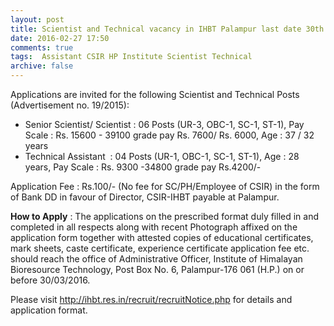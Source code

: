 ```yaml
---
layout: post
title: Scientist and Technical vacancy in IHBT Palampur last date 30th March-2016   
date: 2016-02-27 17:50
comments: true
tags:  Assistant CSIR HP Institute Scientist Technical 
archive: false
---
```

Applications are invited for the following Scientist and Technical Posts (Advertisement no. 19/2015):

- Senior Scientist/ Scientist : 06 Posts (UR-3, OBC-1, SC-1, ST-1), Pay Scale : Rs. 15600 - 39100 grade pay Rs. 7600/ Rs. 6000, Age : 37 / 32 years 
- Technical Assistant  : 04 Posts (UR-1, OBC-1, SC-1, ST-1), Age : 28 years, Pay Scale : Rs. 9300 -34800 grade pay Rs.4200/- 

Application Fee : Rs.100/- (No fee for SC/PH/Employee of CSIR) in the form of Bank DD in favour of Director, CSIR-IHBT payable at Palampur.

**How to Apply** : The applications on the prescribed format duly filled in and completed in all respects along with recent Photograph affixed on the application form together with attested copies of educational certificates, mark sheets, caste certificate, experience certificate application fee etc. should reach the office of Administrative Officer, Institute of Himalayan Bioresource Technology, Post Box No. 6, Palampur-176 061 (H.P.) on or before 30/03/2016.

Please visit <http://ihbt.res.in/recruit/recruitNotice.php> for details and application format.

 


